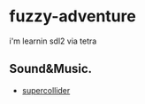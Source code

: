 # fuzzy-adventure
i'm learnin sdl2 via tetra

## Sound&Music.
- [supercollider](https://supercollider.github.io)
